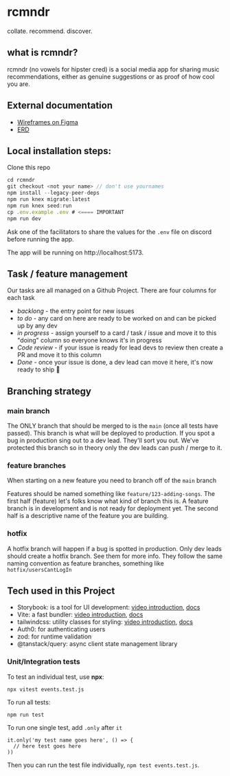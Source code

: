 # rcmndr

collate.
recommend.
discover.

## what is rcmndr?

rcmndr (no vowels for hipster cred) is a social media app for sharing music recommendations, either as genuine suggestions or as proof of how cool you are.

## External documentation

- [Wireframes on Figma](https://www.figma.com/file/XWlEtFLxP2ICoM877xOkrc/rcmndr-2022?type=design&node-id=0%3A1&t=Q4Qt87ICXqtPUYRd-1)
- [ERD](./ERD.png)

## Local installation steps:

Clone this repo

```js
cd rcmndr
git checkout <not your name> // don't use yournames
npm install --legacy-peer-deps
npm run knex migrate:latest
npm run knex seed:run
cp .env.example .env # <==== IMPORTANT
npm run dev
```

Ask one of the facilitators to share the values for the `.env` file on discord before running the app.

The app will be running on http://localhost:5173.

## Task / feature management

Our tasks are all managed on a Github Project. There are four columns for each task

- _backlong_ - the entry point for new issues
- _to do_ - any card on here are ready to be worked on and can be picked up by any dev
- _in progress_ - assign yourself to a card / task / issue and move it to this "doing" column so everyone knows it's in progress
- _Code review_ - if your issue is ready for lead devs to review then create a PR and move it to this column
- _Done_ - once your issue is done, a dev lead can move it here, it's now ready to ship :rocket:

## Branching strategy

### main branch

The ONLY branch that should be merged to is the `main` (once all tests have passed). This branch is what will be deployed to production. If you spot a bug in production sing out to a dev lead. They'll sort you out. We've protected this branch so in theory only the dev leads can push / merge to it.

### feature branches

When starting on a new feature you need to branch off of the `main` branch

Features should be named something like `feature/123-adding-songs`. The first half (feature) let's folks know what kind of branch this is. A feature branch is in development and is not ready for deployment yet. The second half is a descriptive name of the feature you are building.

### hotfix

A hotfix branch will happen if a bug is spotted in production. Only dev leads should create a hotfix branch. See them for more info. They follow the same naming convention as feature branches, something like `hotfix/usersCantLogIn`

## Tech used in this Project

- Storybook: is a tool for UI development: [video introduction](https://www.youtube.com/watch?v=gdlTFPebzAU), [docs](https://storybook.js.org/docs/react/get-started/introduction)
- Vite: a fast bundler: [video introduction](https://www.youtube.com/watch?v=KCrXgy8qtjM), [docs](https://vitejs.dev/guide/)
- tailwindcss: utility classes for styling: [video introduction](https://www.google.com/search?q=tailwind&source=lnms&tbm=vid&sa=X&ved=2ahUKEwjj68-pgMP7AhV21jgGHWukCe0Q_AUoBHoECAEQBg&biw=1440&bih=789&dpr=2#fpstate=ive&vld=cid:0d59cd2c,vid:mr15Xzb1Ook), [docs](https://tailwindcss.com/docs/installation)
- Auth0: for authenticating users
- zod: for runtime validation
- @tanstack/query: async client state management library

### Unit/Integration tests

To test an individual test, use **npx**:

```
npx vitest events.test.js
```

To run all tests:

```
npm run test
```

To run one single test, add `.only` after `it`

```
it.only('my test name goes here', () => {
  // here test goes here
))

```

Then you can run the test file individually, `npm test events.test.js`.
